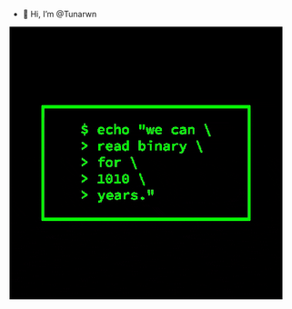- 👋 Hi, I’m @Tunarwn

<!---
Tunarwn/Tunarwn is a ✨ special ✨ repository because its `README.md` (this file) appears on your GitHub profile.
You can click the Preview link to take a look at your changes.
--->
<img src="https://github.com/Tunarwn/Tunarwn/blob/main/giphy.gif" width="auto">
